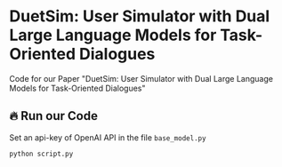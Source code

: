 # DuetSim: User Simulator with Dual Large Language Models for Task-Oriented Dialogues
Code for our Paper "DuetSim: User Simulator with Dual Large Language Models for Task-Oriented Dialogues"
## 🔥 Run our Code
Set an api-key of OpenAI API in the file ```base_model.py```
```shell
python script.py
```
